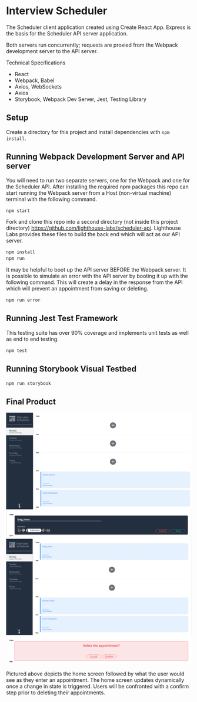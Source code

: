 # Interview Scheduler

The Scheduler client application created using Create React App. Express is the basis for the Scheduler API server application.

Both servers run concurrently; requests are proxied from the Webpack development server to the API server.

Technical Specifications
* React
* Webpack, Babel
* Axios, WebSockets
* Axios
* Storybook, Webpack Dev Server, Jest, Testing Library


## Setup

Create a directory for this project and install dependencies with `npm install`.

## Running Webpack Development Server and API server

You will need to run two separate servers, one for the Webpack and one for the Scheduler API.
After installing the required npm packages this repo can start running the Webpack server from a Host (non-virtual machine) terminal with the following command.
```sh
npm start
```

Fork and clone this repo into a second directory (not inside this project directory) https://github.com/lighthouse-labs/scheduler-api. Lighthouse Labs provides these files to build the back end which will act as our API server. 
```sh
npm install
npm run
```
It may be helpful to boot up the API server BEFORE the Webpack server. It is possible to simulate an error with the API server by booting it up with the following command. This will create a delay in the response from the API which will prevent an appointment from saving or deleting.
```sh
npm run error
```

## Running Jest Test Framework

This testing suite has over 90% coverage and implements unit tests as well as end to end testing.
```sh
npm test
```

## Running Storybook Visual Testbed

```sh
npm run storybook
```

## Final Product

!["Home Screen"](https://github.com/mxrosenthal/scheduler/blob/master/docs/startScreen.png?raw=true)
!["Add Appointment"](https://github.com/mxrosenthal/scheduler/blob/master/docs/enterApt.png?raw=true)
!["Updated Page"](https://github.com/mxrosenthal/scheduler/blob/master/docs/scheduleAfterAdding.png?raw=true)
!["Confirm Delete"](https://github.com/mxrosenthal/scheduler/blob/master/docs/deleteConfirm.png?raw=true)

Pictured above depicts the home screen followed by what the user would see as they enter an appointment. The home screen updates dynamically once a change in state is triggered. Users will be confronted with a confirm step prior to deleting their appointments. 
